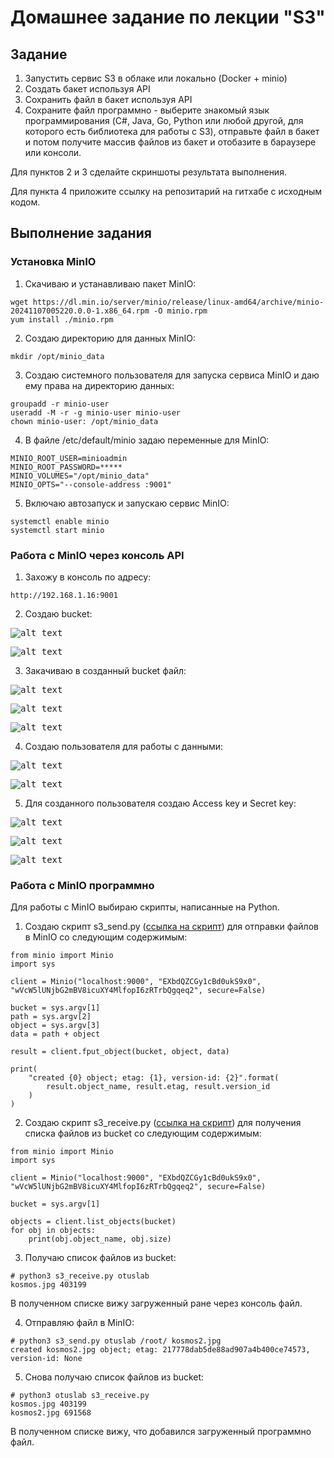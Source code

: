 # Домашнее задание по лекции "S3"

## Задание

1. Запустить сервис S3 в облаке или локально (Docker + minio)
2. Создать бакет используя API
3. Сохранить файл в бакет используя API
4. Сохраните файл программно - выберите знакомый язык программирования (C#, Java, Go, Python или любой другой, для которого есть библиотека для работы с S3), отправьте файл в бакет и потом получите массив файлов из бакет и отобазите в бараузере или консоли.

Для пунктов 2 и 3 сделайте скриншоты результата выполнения.

Для пункта 4 приложите ссылку на репозитарий на гитхабе с исходным кодом.

## Выполнение задания

### Установка MinIO

1. Скачиваю и устанавливаю пакет MinIO:
```
wget https://dl.min.io/server/minio/release/linux-amd64/archive/minio-20241107005220.0.0-1.x86_64.rpm -O minio.rpm
yum install ./minio.rpm
```

2. Создаю директорию для данных MinIO:
```
mkdir /opt/minio_data
```

3. Создаю системного пользователя для запуска сервиса MinIO и даю ему права на директорию данных:
```
groupadd -r minio-user
useradd -M -r -g minio-user minio-user
chown minio-user: /opt/minio_data
```

4. В файле /etc/default/minio задаю переменные для MinIO:
```
MINIO_ROOT_USER=minioadmin
MINIO_ROOT_PASSWORD=*****
MINIO_VOLUMES="/opt/minio_data"
MINIO_OPTS="--console-address :9001"
```

5. Включаю автозапуск и запускаю сервис MinIO:
```
systemctl enable minio
systemctl start minio
```

### Работа с MinIO через консоль API

1. Захожу в консоль по адресу:
```
http://192.168.1.16:9001
```

2. Создаю bucket:

<kbd>![alt text](./14_S3/01.jpg)</kbd>

<kbd>![alt text](./14_S3/02.jpg)</kbd>

3. Закачиваю в созданный bucket файл:

<kbd>![alt text](./14_S3/03.jpg)</kbd>

<kbd>![alt text](./14_S3/04.jpg)</kbd>

<kbd>![alt text](./14_S3/05.jpg)</kbd>

4. Создаю пользователя для работы с данными:

<kbd>![alt text](./14_S3/06.jpg)</kbd>

<kbd>![alt text](./14_S3/07.jpg)</kbd>

5. Для созданного пользователя создаю Access key и Secret key:

<kbd>![alt text](./14_S3/08.jpg)</kbd>

<kbd>![alt text](./14_S3/09.jpg)</kbd>

<kbd>![alt text](./14_S3/10.jpg)</kbd>

### Работа с MinIO программно

Для работы с MinIO выбираю скрипты, написанные на Python.

1. Создаю скрипт s3_send.py ([ссылка на скрипт](https://github.com/Ionin-IV/DZ_OTUS/blob/main/14_S3/s3_send.py)) для отправки файлов в MinIO со следующим содержимым:
```
from minio import Minio
import sys

client = Minio("localhost:9000", "EXbdQZCGy1cBd0ukS9x0", "wVcW5lUNjbG2mBV8icuXY4MlfopI6zRTrbQgqeq2", secure=False)

bucket = sys.argv[1]
path = sys.argv[2]
object = sys.argv[3]
data = path + object

result = client.fput_object(bucket, object, data)

print(
    "created {0} object; etag: {1}, version-id: {2}".format(
        result.object_name, result.etag, result.version_id
    )
)
```

2. Создаю скрипт s3_receive.py ([ссылка на скрипт](https://github.com/Ionin-IV/DZ_OTUS/blob/main/14_S3/s3_receive.py)) для получения списка файлов из bucket со следующим содержимым:
```
from minio import Minio
import sys

client = Minio("localhost:9000", "EXbdQZCGy1cBd0ukS9x0", "wVcW5lUNjbG2mBV8icuXY4MlfopI6zRTrbQgqeq2", secure=False)

bucket = sys.argv[1]

objects = client.list_objects(bucket)
for obj in objects:
    print(obj.object_name, obj.size)
```

3. Получаю список файлов из bucket:
```
# python3 s3_receive.py otuslab
kosmos.jpg 403199
```

В полученном списке вижу загруженный ране через консоль файл.

4. Отправляю файл в MinIO:
```
# python3 s3_send.py otuslab /root/ kosmos2.jpg
created kosmos2.jpg object; etag: 217778dab5de88ad907a4b400ce74573, version-id: None
```

5. Снова получаю список файлов из bucket:
```
# python3 otuslab s3_receive.py
kosmos.jpg 403199
kosmos2.jpg 691568
```

В полученном списке вижу, что добавился загруженный программно файл.
